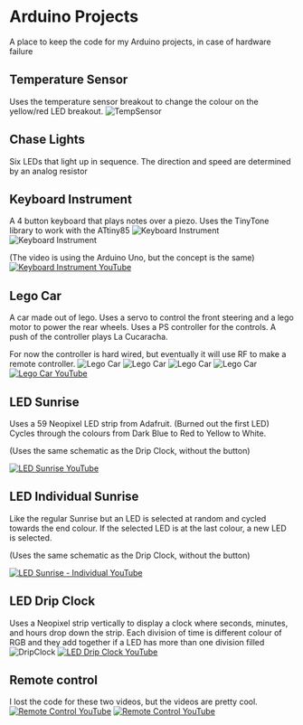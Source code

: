 # Arduino Projects
A place to keep the code for my Arduino projects, in case of hardware failure

## Temperature Sensor
Uses the temperature sensor breakout to change the colour on the yellow/red LED breakout.
![TempSensor](./tempSensor/tempsensor.jpg)

## Chase Lights
Six LEDs that light up in sequence. The direction and speed are determined by an analog resistor

## Keyboard Instrument
A 4 button keyboard that plays notes over a piezo. Uses the TinyTone library to work with the ATtiny85
![Keyboard Instrument](./keyboardinstrument/KeyboardInstrument_bb.png)
![Keyboard Instrument](./keyboardinstrument/KeyboardInstrument.jpg)

(The video is using the Arduino Uno, but the concept is the same)
[![Keyboard Instrument YouTube](https://img.youtube.com/vi/9bY5rUgbe9g/0.jpg)](https://www.youtube.com/watch?v=9bY5rUgbe9g)

## Lego Car
A car made out of lego. Uses a servo to control the front steering and a lego motor to power the rear wheels. Uses a PS controller for the controls. A push of the controller plays La Cucaracha.

For now the controller is hard wired, but eventually it will use RF to make a remote controller.
![Lego Car](./legocar/legocar_bb.png)
![Lego Car](./legocar/LegoCar1.jpg)
![Lego Car](./legocar/LegoCar2.jpg)
![Lego Car](./legocar/LegoCar3.jpg)
[![Lego Car YouTube](https://img.youtube.com/vi/o5PshL0zqwo/0.jpg)](https://www.youtube.com/watch?v=o5PshL0zqwo)

## LED Sunrise
Uses a 59 Neopixel LED strip from Adafruit. (Burned out the first LED) Cycles through the colours from Dark Blue to Red to Yellow to White.

(Uses the same schematic as the Drip Clock, without the button)

[![LED Sunrise YouTube](https://img.youtube.com/vi/AJnsbtaomg8/0.jpg)](https://www.youtube.com/watch?v=AJnsbtaomg8)

## LED Individual Sunrise
Like the regular Sunrise but an LED is selected at random and cycled towards the end colour. If the selected LED is at the last colour, a new LED is selected.

(Uses the same schematic as the Drip Clock, without the button)

[![LED Sunrise - Individual  YouTube](https://img.youtube.com/vi/kyKph2ZRKNg/0.jpg)](https://www.youtube.com/watch?v=kyKph2ZRKNg)

## LED Drip Clock
Uses a Neopixel strip vertically to display a clock where seconds, minutes, and hours drop down the strip. Each division of time is different colour of RGB and they add together if a LED has more than one division filled
![DripClock](./leddripclock/DripClock.png)
[![LED Drip Clock YouTube](https://img.youtube.com/vi/Jx6dTpjT0mM/0.jpg)](https://www.youtube.com/watch?v=Jx6dTpjT0mM)

## Remote control
I lost the code for these two videos, but the videos are pretty cool.
[![Remote Control YouTube](https://img.youtube.com/vi/lEl8lr9Ysio/0.jpg)](https://www.youtube.com/watch?v=lEl8lr9Ysio)
[![Remote Control YouTube](https://img.youtube.com/vi/uCoWvACmjFk/0.jpg)](https://www.youtube.com/watch?v=uCoWvACmjFk)
